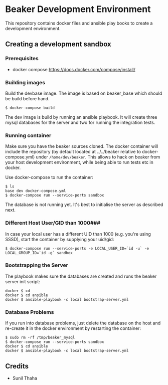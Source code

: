 # Beaker Development Environment #

This repository contains docker files and ansible play books to create a
development environment.

## Creating a development sandbox ##

### Prerequisites ###

* docker compose <https://docs.docker.com/compose/install/> 

### Building images ###

Build the devbase image. The image is based on beaker_base which should be build
before hand.

    $ docker-compose build

The dev image is build by running an ansible playbook. It will create three
mysql databases for the server and two for running the integration tests.

### Running container ###

Make sure you have the beaker sources cloned. The docker container will include
the repository (by default located at ../../beaker relative to
docker-compose.yml) under `/home/dev/beaker`. This allows to hack on beaker from
your host development environment, while being able to run tests etc in docker.

Use docker-compose to run the container:

    $ ls
    base dev docker-compose.yml
    $ docker-compose run --service-ports sandbox

The database is not running yet. It's best to initialise the server as described
next.

### Different Host User/GID than 1000###

In case your local user has a different UID than 1000 (e.g. you're using SSSD),
start the container by supplying your uid/gid:

    $ docker-compose run --service-ports -e LOCAL_USER_ID=`id -u` -e LOCAL_GROUP_ID=`id -g` sandbox

### Bootstrapping the Server ###

The playbook makes sure the databases are created and runs the beaker server
init script:

    docker $ cd
    docker $ cd ansible
    docker $ ansible-playbook -c local bootstrap-server.yml

### Database Problems ###

If you run into database problems, just delete the database on the host and
re-create it in the docker environment by restarting the container:

    $ sudo rm -rf /tmp/beaker_mysql
    $ docker-compose run --service-ports sandbox
    docker $ cd ansible
    docker $ ansible-playbook -c local bootstrap-server.yml

## Credits ##

* Sunil Thaha
